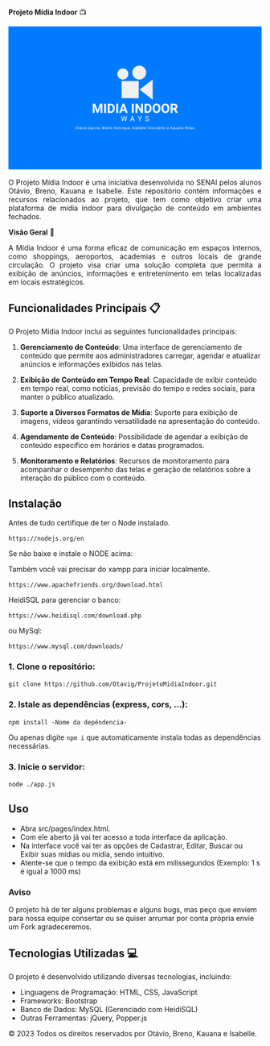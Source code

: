 **Projeto Mídia Indoor** 📺

![Mídia Indoor](midias/87b12c69971a2c5ca116b86bc18c9ed4.png)

<p align="justify">O Projeto Mídia Indoor é uma iniciativa desenvolvida no SENAI pelos alunos Otávio, Breno, Kauana e Isabelle. Este repositório contém informações e recursos relacionados ao projeto, que tem como objetivo criar uma plataforma de mídia indoor para divulgação de conteúdo em ambientes fechados.</p>


**Visão Geral** 🚀
<p align="justify"> A Mídia Indoor é uma forma eficaz de comunicação em espaços internos, como shoppings, aeroportos, academias e outros locais de grande circulação. O projeto visa criar uma solução completa que permita a exibição de anúncios, informações e entretenimento em telas localizadas em locais estratégicos.</p>

## Funcionalidades Principais 📋

O Projeto Mídia Indoor inclui as seguintes funcionalidades principais:

1. **Gerenciamento de Conteúdo**: Uma interface de gerenciamento de conteúdo que permite aos administradores carregar, agendar e atualizar anúncios e informações exibidos nas telas.

2. **Exibição de Conteúdo em Tempo Real**: Capacidade de exibir conteúdo em tempo real, como notícias, previsão do tempo e redes sociais, para manter o público atualizado.

3. **Suporte a Diversos Formatos de Mídia**: Suporte para exibição de imagens, vídeos garantindo versatilidade na apresentação do conteúdo.

4. **Agendamento de Conteúdo**: Possibilidade de agendar a exibição de conteúdo específico em horários e datas programados.

5. **Monitoramento e Relatórios**: Recursos de monitoramento para acompanhar o desempenho das telas e geração de relatórios sobre a interação do público com o conteúdo.

## Instalação

Antes de tudo certifique de ter o Node instalado.
    
    https://nodejs.org/en
Se não baixe e instale o NODE acima:

Também você vai precisar do xampp para iniciar localmente.

    https://www.apachefriends.org/download.html

 HeidiSQL para gerenciar o banco: 
 
    https://www.heidisql.com/download.php
    
ou MySql:
    
    https://www.mysql.com/downloads/

### 1. Clone o repositório:

    git clone https://github.com/Otavig/ProjetoMidiaIndoor.git

### 2. Istale as dependências (express, cors, ...): 

    npm install -Nome da depêndencia-
Ou apenas digite `npm i` que automaticamente instala todas as dependências necessárias.

### 3. Inicie o servidor:

    node ./app.js
  
## Uso

- Abra src/pages/index.html.
- Com ele aberto já vai ter acesso a toda interface da aplicação.
- Na interface você vai ter as opções de Cadastrar, Editar, Buscar ou Exibir suas mídias ou midia, sendo intuitivo.
- Atente-se que o tempo da exibição está em milissegundos (Exemplo: 1 s é igual a 1000 ms)


### Aviso
O projeto há de ter alguns problemas e alguns bugs, mas peço que enviem para nossa equipe consertar ou se quiser arrumar por conta própria envie um Fork agradeceremos.

## Tecnologias Utilizadas 💻

O projeto é desenvolvido utilizando diversas tecnologias, incluindo:

- Linguagens de Programação: HTML, CSS, JavaScript
- Frameworks: Bootstrap
- Banco de Dados: MySQL (Gerenciado com HeidiSQL)
- Outras Ferramentas: jQuery, Popper.js


© 2023 Todos os direitos reservados por Otávio, Breno, Kauana e Isabelle.

